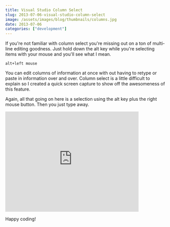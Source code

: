 ```yaml
---
title: Visual Studio Column Select
slug: 2013-07-06-visual-studio-column-select
image: /assets/images/blog/thumbnails/columns.jpg
date: 2013-07-06
categories: ["development"]
---
```

If you're not familiar with column select you're missing out on a ton of multi-line editing goodness. Just hold down the alt key while you're selecting items with your mouse and you'll see what I mean.<!--more-->

```
alt+left mouse
```

You can edit columns of information at once with out having to retype or paste in information over and over. Column select is a little difficult to explain so I created a quick screen capture to show off the awesomeness of this feature.

Again, all that going on here is a selection using the alt key plus the right mouse button. Then you just type away.

<iframe src="http://www.youtube.com/embed/3SnTtbZKhY8" allowfullscreen="" frameborder="0" height="315" width="420"></iframe>

Happy coding!